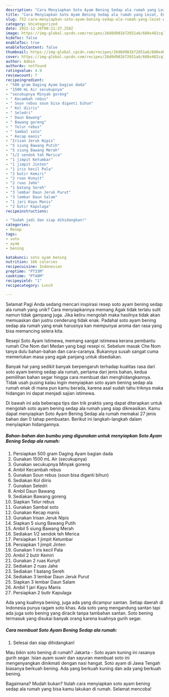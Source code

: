```yaml
---
description: "Cara Menyiapkan Soto Ayam Bening Sedap ala rumah yang Lezat, Enak"
title: "Cara Menyiapkan Soto Ayam Bening Sedap ala rumah yang Lezat, Enak"
slug: 752-cara-menyiapkan-soto-ayam-bening-sedap-ala-rumah-yang-lezat-enak
category: Uncategorized
date: 2022-12-26T00:21:37.258Z
image: https://img-global.cpcdn.com/recipes/26d8d981b72651a6/680x482cq70/soto-ayam-bening-sedap-ala-rumah-foto-resep-utama.jpg
hideToc: false
enableToc: true
enableTocContent: false
thumbnail: https://img-global.cpcdn.com/recipes/26d8d981b72651a6/680x482cq70/soto-ayam-bening-sedap-ala-rumah-foto-resep-utama.jpg
cover: https://img-global.cpcdn.com/recipes/26d8d981b72651a6/680x482cq70/soto-ayam-bening-sedap-ala-rumah-foto-resep-utama.jpg
author: Admin
authorAv: notfound
ratingvalue: 4.9
reviewcount: 7
recipeingredient:
- "500 gram Daging Ayam bagian dada"
- "1500 mL Air secukupnya"
- "secukupnya Minyak goreng"
- " Kecambah rebus"
- " Soun rebus soun bisa diganti bihun"
- " Kol diiris"
- " Seledri"
- " Daun Bawang"
- " Bawang goreng"
- " Telur rebus"
- " Sambal soto"
- " Kecap manis"
- "Irisan Jeruk Nipis"
- "5 siung Bawang Putih"
- "5 siung Bawang Merah"
- "1/2 sendok teh Merica"
- "1 jimpit Ketumbar"
- "1 jimpit Jinten"
- "1 iris kecil Pala"
- "2 butir Kemiri"
- "2 ruas Kunyit"
- "2 ruas Jahe"
- "1 batang Sereh"
- "3 lembar Daun Jeruk Purut"
- "3 lembar Daun Salam"
- "1 jari Kayu Manis"
- "2 butir Kapulaga"
recipeinstructions:

- "Sudah jadi dan siap dihidangkan!"
categories:
- Resep
tags:
- soto
- ayam
- bening

katakunci: soto ayam bening 
nutrition: 166 calories
recipecuisine: Indonesian
preptime: "PT33M"
cooktime: "PT40M"
recipeyield: "1"
recipecategory: Lunch

---
```



Selamat Pagi Anda sedang mencari inspirasi resep soto ayam bening sedap ala rumah yang unik? Cara menyiapkannya memang Agak tidak terlalu sulit namun tidak gampang juga. Jika keliru mengolah maka hasilnya tidak akan memuaskan dan justru cenderung tidak enak. Padahal soto ayam bening sedap ala rumah yang enak harusnya kan mempunyai aroma dan rasa yang bisa memancing selera kita.


Resepi Soto Ayam Istimewa, memang sangat istimewa kerana pembantu rumah Che Nom dari Medan yang bagi resepi ni. Sebelum masak Che Nom tanya dulu bahan-bahan dan cara-caranya. Bukannya susah sangat cuma memerlukan masa yang agak panjang untuk disediakan.

Banyak hal yang sedikit banyak berpengaruh terhadap kualitas rasa dari soto ayam bening sedap ala rumah, pertama dari jenis bahan, kedua pemilihan bahan segar hingga cara membuat dan menghidangkannya. Tidak usah pusing kalau ingin menyiapkan soto ayam bening sedap ala rumah enak di mana pun kamu berada, karena asal sudah tahu triknya maka hidangan ini dapat menjadi sajian istimewa.


Di bawah ini ada beberapa tips dan trik praktis yang dapat diterapkan untuk mengolah soto ayam bening sedap ala rumah yang siap dikreasikan. Kamu dapat menyiapkan Soto Ayam Bening Sedap ala rumah memakai 27 jenis bahan dan 0 tahap pembuatan. Berikut ini langkah-langkah dalam menyiapkan hidangannya.

<!--inarticleads1-->

##### Bahan-bahan dan bumbu yang digunakan untuk menyiapkan Soto Ayam Bening Sedap ala rumah:

1. Persiapkan 500 gram Daging Ayam bagian dada
1. Gunakan 1500 mL Air (secukupnya)
1. Gunakan secukupnya Minyak goreng
1. Ambil  Kecambah rebus
1. Gunakan  Soun rebus (soun bisa diganti bihun)
1. Sediakan  Kol diiris
1. Gunakan  Seledri
1. Ambil  Daun Bawang
1. Sediakan  Bawang goreng
1. Siapkan  Telur rebus
1. Gunakan  Sambal soto
1. Gunakan  Kecap manis
1. Gunakan Irisan Jeruk Nipis
1. Siapkan 5 siung Bawang Putih
1. Ambil 5 siung Bawang Merah
1. Sediakan 1/2 sendok teh Merica
1. Persiapkan 1 jimpit Ketumbar
1. Persiapkan 1 jimpit Jinten
1. Gunakan 1 iris kecil Pala
1. Ambil 2 butir Kemiri
1. Gunakan 2 ruas Kunyit
1. Sediakan 2 ruas Jahe
1. Sediakan 1 batang Sereh
1. Sediakan 3 lembar Daun Jeruk Purut
1. Siapkan 3 lembar Daun Salam
1. Ambil 1 jari Kayu Manis
1. Persiapkan 2 butir Kapulaga


Ada yang kuahnya bening, juga ada yang dicampur santan. Setiap daerah di Indonesia punya ragam soto khas. Ada soto yang mengandung santan tapi ada juga soto bening yang diracik tanpa tambahan santan. Soto bening termasuk yang disukai banyak orang karena kuahnya gurih segar. 

<!--inarticleads2-->

##### Cara membuat Soto Ayam Bening Sedap ala rumah:


1. Selesai dan siap dihidangkan!

Mau bikin soto bening di rumah? Jakarta - Soto ayam kuning ini rasanya gurih segar. Isian ayam suwir dan sayuran membuat soto ini mengenyangkan dinikmati dengan nasi hangat. Soto ayam di Jawa Tengah biasanya berkuah bening. Ada yang berkuah kuning dan ada yang berkuah bening. 

Bagaimana? Mudah bukan? Itulah cara menyiapkan soto ayam bening sedap ala rumah yang bisa kamu lakukan di rumah. Selamat mencoba!
